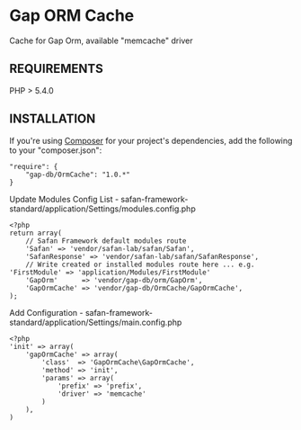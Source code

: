 Gap ORM Cache
===============
Cache for Gap Orm, available "memcache" driver

REQUIREMENTS
------------
PHP > 5.4.0

INSTALLATION
------------
If you're using [Composer](http://getcomposer.org/) for your project's dependencies, add the following to your "composer.json":
```
"require": {
    "gap-db/OrmCache": "1.0.*"
}
```

Update Modules Config List - safan-framework-standard/application/Settings/modules.config.php
```
<?php
return array(
    // Safan Framework default modules route
    'Safan' => 'vendor/safan-lab/safan/Safan',
    'SafanResponse' => 'vendor/safan-lab/safan/SafanResponse',
    // Write created or installed modules route here ... e.g. 'FirstModule' => 'application/Modules/FirstModule'
    'GapOrm'      => 'vendor/gap-db/orm/GapOrm',
    'GapOrmCache' => 'vendor/gap-db/OrmCache/GapOrmCache',
);
```

Add Configuration - safan-framework-standard/application/Settings/main.config.php
```
<?php
'init' => array(
    'gapOrmCache' => array(
        'class'  => 'GapOrmCache\GapOrmCache',
        'method' => 'init',
        'params' => array(
            'prefix' => 'prefix',
            'driver' => 'memcache'
        )
    ),
)
```

